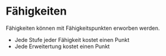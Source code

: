 #  Fähigkeiten

Fähigkeiten können mit Fähigkeitspunkten erworben werden.

- Jede Stufe jeder Fähigkeit kostet einen Punkt
- Jede Erweitertung kostet einen Punkt